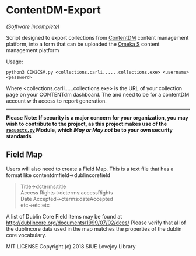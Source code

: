 # ContentDM-Export
_(Software incomplete)_

Script designed to export collections from [ContentDM](https://www.oclc.org/en/contentdm.html) content management platform, into a form that can be uploaded the [Omeka S](https://omeka.org/s/) content management platform

Usage:
```
python3 CDM2CSV.py <collections.carli......collections.exe> <username> <password>
```

Where <collections.carli......collections.exe> is the URL of your collection page on your CONTENTdm dashboard. The <username> and <password> need to be for a contentDM account with access to report generation.
  
 _____________ 
__Please Note: If security is a major concern for your organization, you may wish to contribute to the project, as this project makes use of the [```requests.py```](http://docs.python-requests.org/en/master/) Module, which _May or May not_ be to your own security standards__

## Field Map
Users will also need to create a Field Map.  This is a text file that has a format like contentdmfield->dublincorefield

>Title->dcterms:title<br>
Access Rights->dcterms:accessRights<br>
Date Accepted->cterms:dateAccepted<br>
etc->etc:etc 

A list of Dublin Core Field items may be found at http://dublincore.org/documents/1999/07/02/dces/
Please verify that all of the dublincore data used in the map matches the properties of the dublin core vocabulary.


MIT LICENSE Copyright (c) 2018 SIUE Lovejoy Library
